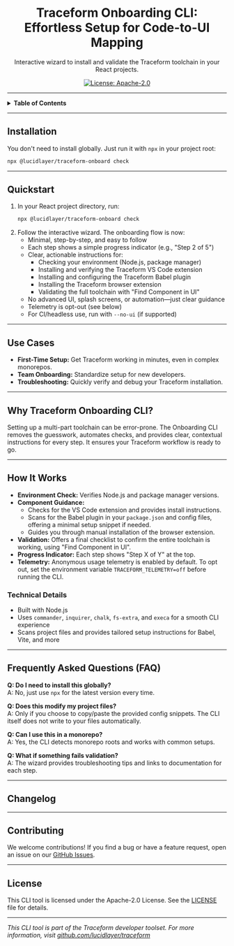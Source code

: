 <h1 align="center">Traceform Onboarding CLI: Effortless Setup for Code-to-UI Mapping</h1>
<p align="center">Interactive wizard to install and validate the Traceform toolchain in your React projects.</p>

<p align="center">
  <a href="https://www.apache.org/licenses/LICENSE-2.0">
    <img src="https://img.shields.io/badge/license-Apache--2.0-blue" alt="License: Apache-2.0">
  </a>
</p>

---

<details>
<summary><strong>Table&nbsp;of&nbsp;Contents</strong></summary>

- [Installation](#installation)
- [Quickstart](#quickstart)
- [Use Cases](#use-cases)
- [Why Traceform Onboarding CLI?](#why-traceform-onboarding-cli)
- [How It Works](#how-it-works)
  - [Technical Details](#technical-details)
- [Frequently Asked Questions (FAQ)](#frequently-asked-questions-faq)
- [Changelog](#changelog)
- [Contributing](#contributing)
- [License](#license)

</details>

---

## Installation

You don't need to install globally. Just run it with `npx` in your project root:

```bash
npx @lucidlayer/traceform-onboard check
```

---

## Quickstart

1. In your React project directory, run:
   ```bash
   npx @lucidlayer/traceform-onboard check
   ```
2. Follow the interactive wizard. The onboarding flow is now:
   - Minimal, step-by-step, and easy to follow
   - Each step shows a simple progress indicator (e.g., "Step 2 of 5")
   - Clear, actionable instructions for:
     - Checking your environment (Node.js, package manager)
     - Installing and verifying the Traceform VS Code extension
     - Installing and configuring the Traceform Babel plugin
     - Installing the Traceform browser extension
     - Validating the full toolchain with "Find Component in UI"
   - No advanced UI, splash screens, or automation—just clear guidance
   - Telemetry is opt-out (see below)
   - For CI/headless use, run with `--no-ui` (if supported)

---

## Use Cases
- **First-Time Setup:** Get Traceform working in minutes, even in complex monorepos.
- **Team Onboarding:** Standardize setup for new developers.
- **Troubleshooting:** Quickly verify and debug your Traceform installation.

---

## Why Traceform Onboarding CLI?

Setting up a multi-part toolchain can be error-prone. The Onboarding CLI removes the guesswork, automates checks, and provides clear, contextual instructions for every step. It ensures your Traceform workflow is ready to go.

---

## How It Works

- **Environment Check:** Verifies Node.js and package manager versions.
- **Component Guidance:**
  - Checks for the VS Code extension and provides install instructions.
  - Scans for the Babel plugin in your `package.json` and config files, offering a minimal setup snippet if needed.
  - Guides you through manual installation of the browser extension.
- **Validation:** Offers a final checklist to confirm the entire toolchain is working, using "Find Component in UI".
- **Progress Indicator:** Each step shows "Step X of Y" at the top.
- **Telemetry:** Anonymous usage telemetry is enabled by default. To opt out, set the environment variable `TRACEFORM_TELEMETRY=off` before running the CLI.

### Technical Details

- Built with Node.js
- Uses `commander`, `inquirer`, `chalk`, `fs-extra`, and `execa` for a smooth CLI experience
- Scans project files and provides tailored setup instructions for Babel, Vite, and more

---

## Frequently Asked Questions (FAQ)

**Q: Do I need to install this globally?**  
A: No, just use `npx` for the latest version every time.

**Q: Does this modify my project files?**  
A: Only if you choose to copy/paste the provided config snippets. The CLI itself does not write to your files automatically.

**Q: Can I use this in a monorepo?**  
A: Yes, the CLI detects monorepo roots and works with common setups.

**Q: What if something fails validation?**  
A: The wizard provides troubleshooting tips and links to documentation for each step.

---

## Changelog

---

## Contributing

We welcome contributions! If you find a bug or have a feature request, open an issue on our [GitHub Issues](https://github.com/lucidlayer/traceform/issues).

---

## License

This CLI tool is licensed under the Apache-2.0 License. See the [LICENSE](./LICENSE) file for details.

---

*This CLI tool is part of the Traceform developer toolset. For more information, visit [github.com/lucidlayer/traceform](https://github.com/lucidlayer/traceform)*
